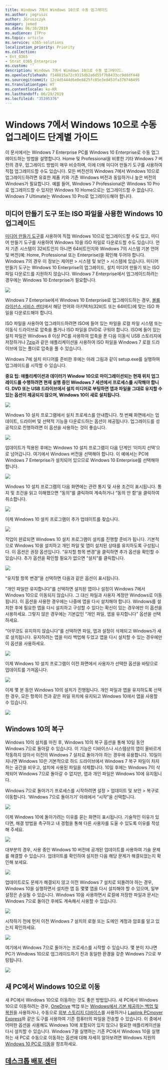 ```yaml
---
title: Windows 7에서 Windows 10으로 수동 업그레이드
ms.author: jogruszc
author: JGruszczyk
manager: jemed
ms.date: 06/10/2019
ms.audience: ITPro
ms.topic: article
ms.service: o365-solutions
localization_priority: Priority
ms.collection:
- Ent_O365
- Strat_O365_Enterprise
ms.custom: ''
description: Windows 7에서 Windows 10으로 수동 업그레이드.
ms.openlocfilehash: f148815a72c9315db2a6d55f7b8433cc9dddf448
ms.sourcegitcommit: 12c4d5444d6e0e8825fc85e3e8453fa376746495
ms.translationtype: HT
ms.contentlocale: ko-KR
ms.lasthandoff: 06/29/2019
ms.locfileid: "35395376"
---
```

# <a name="windows-7-to-windows-10-manual-upgrade-step-by-step-guide"></a>Windows 7에서 Windows 10으로 수동 업그레이드 단계별 가이드

이 문서에서는 Windows 7 Enterprise PC를 Windows 10 Enterprise로 수동 업그레이드하는 방법을 설명합니다. Home 및 Professional을 비롯한 기타 Windows 7 버전의 경우, 업그레이드 방법이 매우 비슷하며, 이에 더해 미디어 만들기 도구를 사용하여 직접 업그레이드할 수도 있습니다. 모든 버전션의 Windows 7에서 Windows 10으로 업그레이드하려면 유효한 제품 키와 기존 Windows 버전과 동일하거나 높은 버전의 Windows가 필요합니다. 예를 들어, Windows 7 Professional은 Windows 10 Pro로 업그레이드할 수 있지만 Windows 10 Home으로는 업그레이드할 수 없습니다. Windows 7 Ultimate는 Windows 10 Pro로 업그레이드해야 합니다.

## <a name="windows-10-upgrades-using-the-media-creation-tool-or-iso-files"></a>미디어 만들기 도구 또는 ISO 파일을 사용한 Windows 10 업그레이드

[미디어 만들기 도구](https://www.microsoft.com/en-us/software-download/windows10ISO)를 사용하여 직접 Windows 10으로 업그레이드할 수도 있고, 미디어 만들기 도구를 사용하여 Windows 10을 ISO 파일로 다운로드할 수도 있습니다. 먼저 기존 시스템이 32비트인지 아니면 64비트인지와 Windows 7의 시스템 기본 언어 및 버전(예: Home, Professional 또는 Enterprise)을 확인해 두어야 합니다. Windows 7의 경우 이 정보는 제어판 \> 시스템 및 보안 \> 시스템에 있습니다. 미디어 만들기 도구는 Windows 10 Enterprise의 업그레이드, 설치 미디어 만들기 또는 ISO 파일 다운로드를 지원하지 않습니다. Windows 7 Enterprise에서 업그레이드하려는 경우에는 Windows 10 Enterprise가 필요합니다.

![](media/windows-7-to-windows-10-upgrade-manual-media/windows-7-to-windows-10-upgrade-manual-media-1.png)

Windows 7 Enterprise에서 Windows 10 Enterprise로 업그레이드하는 경우, [볼륨 라이선스 서비스 센터](https://www.microsoft.com/licensing/servicecenter/default.aspx)에서 해당 언어와 아키텍처(32비트 또는 64비트)에 맞는 ISO 파일을 다운로드해야 합니다.

ISO 파일을 사용하여 업그레이드하려면 ISO에 들어 있는 파일을 로컬 파일 시스템 또는 이동식 드라이브로 압축을 풀거나 ISO 파일을 DVD로 구워야 합니다. ISO에 들어 있는 설치 파일은 Windows 8 이상 PC를 사용하여 압축을 푼 다음 이동식 USB 스토리지에 저장하거나 [7zip](https://www.7-zip.org/)과 같은 애플리케이션을 사용하여 ISO 파일을 Windows 7 로컬 드라이브에 있는 폴더로 압축을 풀 수 있습니다.

Windows 7에 설치 미디어를 준비한 후에는 아래 그림과 같이 setup.exe를 실행하여 업그레이드를 시작할 수 있습니다.

**중요 팁: 애플리케이션과 데이터가 Window 10으로 마이그레이션되는 현재 위치 업그레이드를 수행하려면 현재 실행 중인 Windows 7 세션에서 프로세스를 시작해야 합니다. DVD 또는 USB 드라이브에서 설치 미디어로 부팅하면 앱과 파일을 그대로 유지할 수 있는 옵션이 제공되지 않으며, Windows 10이 새로 설치됩니다.**

![](media/windows-7-to-windows-10-upgrade-manual-media/windows-7-to-windows-10-upgrade-manual-media-2.png)

Windows 10 설치 프로그램에서 설치 프로세스를 안내합니다. 첫 번째 화면에서는 업데이트, 드라이버 및 선택적 기능을 다운로드하는 옵션이 제공됩니다. 업그레이드를 성공적으로 진행하려면 이 옵션을 사용하는 것이 좋습니다.

![](media/windows-7-to-windows-10-upgrade-manual-media/windows-7-to-windows-10-upgrade-manual-media-3.png)

업데이트가 적용된 후에는 Windows 10 설치 프로그램이 다음 단계인 ‘이미지 선택’으로 넘어갑니다. 여기에서 Windows 버전을 선택해야 합니다. 이 예에서는 PC에 Windows 7 Enterprise가 설치되어 있으므로 Windows 10 Enterprise를 선택해야 합니다.

![](media/windows-7-to-windows-10-upgrade-manual-media/windows-7-to-windows-10-upgrade-manual-media-4.png)

Windows 10 설치 프로그램의 다음 화면에는 관련 통지 및 사용 조건이 표시됩니다. 통지 및 조건을 읽고 이해했으면 “동의”를 클릭하여 계속하거나 “동의 안 함”을 클릭하여 취소합니다.

![](media/windows-7-to-windows-10-upgrade-manual-media/windows-7-to-windows-10-upgrade-manual-media-5.png)

이제 Windows 10 설치 프로그램이 추가 업데이트를 찾습니다.

![](media/windows-7-to-windows-10-upgrade-manual-media/windows-7-to-windows-10-upgrade-manual-media-6.png)

작업이 완료되면 Windows 10 설치 프로그램이 설치를 진행할 준비가 됩니다. 기본적으로 Windows 10을 설치하고 개인 파일 및 앱이 설치된 상태를 유지하도록 구성됩니다. 이 옵션은 권장 옵션입니다. “유지할 항목 변경”을 클릭하면 추가 옵션을 확인할 수 있습니다. 추가 옵션을 확인할 필요가 없으면 “설치”를 클릭합니다.

![](media/windows-7-to-windows-10-upgrade-manual-media/windows-7-to-windows-10-upgrade-manual-media-7.png)

“유지할 항목 변경”을 선택하면 다음과 같은 옵션이 표시됩니다.

“개인 파일만 유지합니다”를 선택하면 설치된 앱이나 설정이 Windows 7에서 Windows 10으로 이동되지 않습니다. 그 대신 파일과 사용자 계정만 Windows로 이동됩니다. 이 옵션을 사용한 경우에는 나중에 앱을 다시 설치해야 합니다. Windows를 설치한 후에 필요한 앱을 다시 설치하고 구성할 수 있다는 확신이 있는 경우에만 이 옵션을 사용하세요. 그렇지 않은 경우에는 기본값인 “개인 파일, 앱을 유지합니다” 옵션을 선택하세요.

“아무것도 유지하지 않습니다”를 선택하면 파일, 앱과 설정이 삭제되고 Windows가 새로 설치됩니다. 유지하려는 앱을 미리 백업해 두었고 앱을 다시 설치할 수 있는 경우에만 이 옵션을 사용하세요.

![](media/windows-7-to-windows-10-upgrade-manual-media/windows-7-to-windows-10-upgrade-manual-media-8.png)

이제 Windows 10 설치 프로그램이 이전 화면에서 사용자가 선택한 옵션을 바탕으로 업데이트를 가져옵니다.

![](media/windows-7-to-windows-10-upgrade-manual-media/windows-7-to-windows-10-upgrade-manual-media-9.png)

이제 몇 분 동안 Windows 10의 설치가 진행됩니다. 개인 파일과 앱을 유지하도록 선택한 경우, 모든 항목이 전과 같은 파일 위치에 유지되고 Windows 10에서 앱을 사용할 수 있습니다.

![](media/windows-7-to-windows-10-upgrade-manual-media/windows-7-to-windows-10-upgrade-manual-media-10.png)

## 

## <a name="recovery-in-windows-10"></a>Windows 10의 복구

Windows 10의 설치를 마친 후, Windows 10의 복구 옵션을 통해 10일 동안 Windows 7으로 돌아갈 수 있습니다. 이 기능은 디바이스나 시스템상의 앱이 올바르게 작동하지 않아서 이전의 Windows 7 설치로 돌아가야 하는 경우에 유용합니다. 10일이 지나면 Windows 10은 기본적으로 하드 드라이브에서 Windows 7 복구 파일이 차지하는 공간을 비우고, 설치에 사용된 파일을 삭제합니다. 10일 후에는 Windows 7이 삭제되어 Windows 7으로 돌아갈 수 없지만, 앱과 개인 파일은 Windows 10에 유지됩니다.

Windows 7으로 돌아가기 프로세스를 시작하려면 설정 \> 업데이트 및 보안 \> 복구로 이동합니다. ‘Windows 7으로 돌아가기’ 아래에서 “시작”을 선택합니다.

![](media/windows-7-to-windows-10-upgrade-manual-media/windows-7-to-windows-10-upgrade-manual-media-11.png)

이제 Windows 10에 돌아가려는 이유를 묻는 화면이 표시됩니다. 기술적인 이유가 있다면, 해결 방법을 촉구하고 내 경험을 통해 다른 사용자를 도울 수 있도록 이유를 작성해 주세요.

![](media/windows-7-to-windows-10-upgrade-manual-media/windows-7-to-windows-10-upgrade-manual-media-12.png)

대부분의 경우, 사용 중인 Windows 10 버전에 공개된 업데이트를 사용하여 기술 문제를 해결할 수 있습니다. 업데이트를 확인하여 설치한 다음 해당 문제가 해결되었는지 확인해 보세요.

![](media/windows-7-to-windows-10-upgrade-manual-media/windows-7-to-windows-10-upgrade-manual-media-13.png)

업데이트로도 문제가 해결되지 않고 이전 Windows 7 설치로 되돌려야 하는 경우, Windows 10을 실행하면서 설치한 앱 등 몇몇 앱을 다시 설치해야 할 수 있으며, 일부 설정은 손실될 수 있습니다. Windows 10을 사용하면서 로컬에 저장한 파일과 문서는 Windows 7으로 돌아간 후에도 계속해서 사용할 수 있습니다. 

![](media/windows-7-to-windows-10-upgrade-manual-media/windows-7-to-windows-10-upgrade-manual-media-14.png)

시작하기 전에 먼저 이전 Windows 7 설치의 로컬 또는 도메인 계정과 암호를 알고 있는지 확인하세요.

![](media/windows-7-to-windows-10-upgrade-manual-media/windows-7-to-windows-10-upgrade-manual-media-15.png)

여기에서 Windows 7으로 돌아가는 프로세스를 시작할 수 있습니다. 몇 분이 지나면 PC가 Windows 10으로 업그레이드하기 전과 동일한 환경을 갖춘 Windows 7으로 부팅됩니다.

![](media/windows-7-to-windows-10-upgrade-manual-media/windows-7-to-windows-10-upgrade-manual-media-16.png)

## <a name="moving-to-windows-10-on-a-new-pc"></a>새 PC에서 Windows 10으로 이동

새 PC에서 Windows 10으로 이동하는 것도 좋은 방법입니다. 새 PC에서 Windows 10으로 이동하려는 경우, [OneDrive](https://support.office.com/article/b5e918be-0fd4-4095-98da-bceed57f8e0c?ocid=MoveToWindows10) 백업 또는 [Windows에서 기본 제공하는 백업 및 복원](https://support.microsoft.com/help/4469209?ocid=MoveToWindows10)을 사용하거나, 수동으로 [외부 스토리지 디바이스](https://support.microsoft.com/en-us/help/4465814/windows-7-move-files-off-pc-with-an-external-storage-device?ocid=MoveToWindows10)를 사용하거나 [Laplink PCmover Express](https://www.microsoft.com/en-us/windows/transfer-your-data)와 같은 도구를 사용하여 기존 컴퓨터의 파일을 전송할 수 있습니다. 이 중에서 어떠한 옵션을 사용해도 Windows 10에 포함되어 있지 않으나 필요한 애플리케이션을 다시 설치할 수 있습니다. Windows 7을 실행하는 기존 PC에서 Windows 10을 실행하는 새 PC로 수동으로 이동하는 옵션에 대해 자세히 알아보려면 Windows 지원의 [Windows 10 PC로 이동](https://support.microsoft.com/en-us/help/4229823?ocid=MoveToWindows10)을 참조하세요.

## <a name="desktop-deployment-centerhttpsakamshowtoshift"></a>[데스크톱 배포 센터](https://aka.ms/howtoshift)